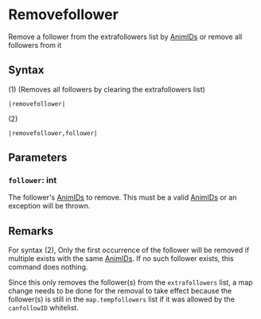 # Removefollower

Remove a follower from the extrafollowers list by [AnimIDs](../../../Enums%20and%20IDs/AnimIDs.md) or remove all followers from it

## Syntax

(1) (Removes all followers by clearing the extrafollowers list)

````
|removefollower|
````

(2)

````
|removefollower,follower|
````

## Parameters

### `follower`: int

The follower's [AnimIDs](../../../Enums%20and%20IDs/AnimIDs.md) to remove. This must be a valid [AnimIDs](../../../Enums%20and%20IDs/AnimIDs.md) or an exception will be thrown.

## Remarks

For syntax (2), Only the first occurrence of the follower will be removed if multiple exists with the same [AnimIDs](../../../Enums%20and%20IDs/AnimIDs.md). If no such follower exists, this command does nothing.

Since this only removes the follower(s) from the `extrafollowers` list, a map change needs to be done for the removal to take effect because the follower(s) is still in the `map.tempfollowers` list if it was allowed by the `canfollowID` whitelist.
